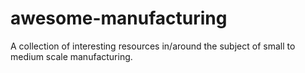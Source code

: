 # awesome-manufacturing
A collection of interesting resources in/around the subject of small to medium scale manufacturing.

